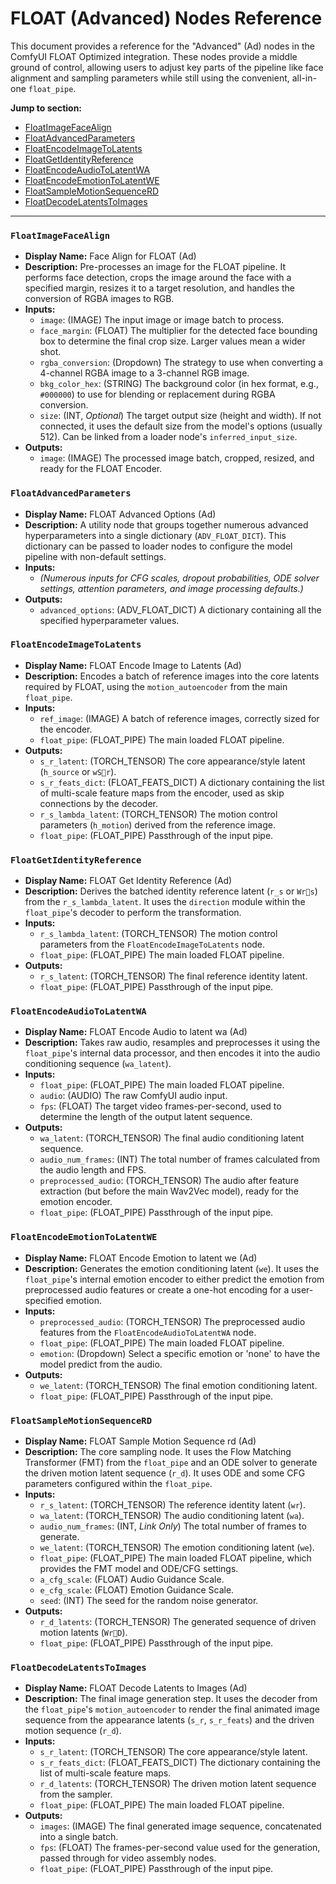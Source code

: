 # FLOAT (Advanced) Nodes Reference

This document provides a reference for the "Advanced" (Ad) nodes in the ComfyUI FLOAT Optimized integration. These nodes provide a middle ground of control, allowing users to adjust key parts of the pipeline like face alignment and sampling parameters while still using the convenient, all-in-one `float_pipe`.

**Jump to section:**
- [FloatImageFaceAlign](#floatimagefacealign)
- [FloatAdvancedParameters](#floatadvancedparameters)
- [FloatEncodeImageToLatents](#floatencodeimagetolatents)
- [FloatGetIdentityReference](#floatgetidentityreference)
- [FloatEncodeAudioToLatentWA](#floatencodeaudiotolatentwa)
- [FloatEncodeEmotionToLatentWE](#floatencodeemotiontolatentwe)
- [FloatSampleMotionSequenceRD](#floatsamplemotionsequencerd)
- [FloatDecodeLatentsToImages](#floatdeodelatentstoimages)

---

### `FloatImageFaceAlign`
- **Display Name:** Face Align for FLOAT (Ad)
- **Description:** Pre-processes an image for the FLOAT pipeline. It performs face detection, crops the image around the face with a specified margin, resizes it to a target resolution, and handles the conversion of RGBA images to RGB.
- **Inputs:**
  - `image`: (IMAGE) The input image or image batch to process.
  - `face_margin`: (FLOAT) The multiplier for the detected face bounding box to determine the final crop size. Larger values mean a wider shot.
  - `rgba_conversion`: (Dropdown) The strategy to use when converting a 4-channel RGBA image to a 3-channel RGB image.
  - `bkg_color_hex`: (STRING) The background color (in hex format, e.g., `#000000`) to use for blending or replacement during RGBA conversion.
  - `size`: (INT, *Optional*) The target output size (height and width). If not connected, it uses the default size from the model's options (usually 512). Can be linked from a loader node's `inferred_input_size`.
- **Outputs:**
  - `image`: (IMAGE) The processed image batch, cropped, resized, and ready for the FLOAT Encoder.

### `FloatAdvancedParameters`
- **Display Name:** FLOAT Advanced Options (Ad)
- **Description:** A utility node that groups together numerous advanced hyperparameters into a single dictionary (`ADV_FLOAT_DICT`). This dictionary can be passed to loader nodes to configure the model pipeline with non-default settings.
- **Inputs:**
  - *(Numerous inputs for CFG scales, dropout probabilities, ODE solver settings, attention parameters, and image processing defaults.)*
- **Outputs:**
  - `advanced_options`: (ADV_FLOAT_DICT) A dictionary containing all the specified hyperparameter values.

### `FloatEncodeImageToLatents`
- **Display Name:** FLOAT Encode Image to Latents (Ad)
- **Description:** Encodes a batch of reference images into the core latents required by FLOAT, using the `motion_autoencoder` from the main `float_pipe`.
- **Inputs:**
  - `ref_image`: (IMAGE) A batch of reference images, correctly sized for the encoder.
  - `float_pipe`: (FLOAT_PIPE) The main loaded FLOAT pipeline.
- **Outputs:**
  - `s_r_latent`: (TORCH_TENSOR) The core appearance/style latent (`h_source` or `wSr`).
  - `s_r_feats_dict`: (FLOAT_FEATS_DICT) A dictionary containing the list of multi-scale feature maps from the encoder, used as skip connections by the decoder.
  - `r_s_lambda_latent`: (TORCH_TENSOR) The motion control parameters (`h_motion`) derived from the reference image.
  - `float_pipe`: (FLOAT_PIPE) Passthrough of the input pipe.

### `FloatGetIdentityReference`
- **Display Name:** FLOAT Get Identity Reference (Ad)
- **Description:** Derives the batched identity reference latent (`r_s` or `Wrs`) from the `r_s_lambda_latent`. It uses the `direction` module within the `float_pipe`'s decoder to perform the transformation.
- **Inputs:**
  - `r_s_lambda_latent`: (TORCH_TENSOR) The motion control parameters from the `FloatEncodeImageToLatents` node.
  - `float_pipe`: (FLOAT_PIPE) The main loaded FLOAT pipeline.
- **Outputs:**
  - `r_s_latent`: (TORCH_TENSOR) The final reference identity latent.
  - `float_pipe`: (FLOAT_PIPE) Passthrough of the input pipe.

### `FloatEncodeAudioToLatentWA`
- **Display Name:** FLOAT Encode Audio to latent wa (Ad)
- **Description:** Takes raw audio, resamples and preprocesses it using the `float_pipe`'s internal data processor, and then encodes it into the audio conditioning sequence (`wa_latent`).
- **Inputs:**
  - `float_pipe`: (FLOAT_PIPE) The main loaded FLOAT pipeline.
  - `audio`: (AUDIO) The raw ComfyUI audio input.
  - `fps`: (FLOAT) The target video frames-per-second, used to determine the length of the output latent sequence.
- **Outputs:**
  - `wa_latent`: (TORCH_TENSOR) The final audio conditioning latent sequence.
  - `audio_num_frames`: (INT) The total number of frames calculated from the audio length and FPS.
  - `preprocessed_audio`: (TORCH_TENSOR) The audio after feature extraction (but before the main Wav2Vec model), ready for the emotion encoder.
  - `float_pipe`: (FLOAT_PIPE) Passthrough of the input pipe.

### `FloatEncodeEmotionToLatentWE`
- **Display Name:** FLOAT Encode Emotion to latent we (Ad)
- **Description:** Generates the emotion conditioning latent (`we`). It uses the `float_pipe`'s internal emotion encoder to either predict the emotion from preprocessed audio features or create a one-hot encoding for a user-specified emotion.
- **Inputs:**
  - `preprocessed_audio`: (TORCH_TENSOR) The preprocessed audio features from the `FloatEncodeAudioToLatentWA` node.
  - `float_pipe`: (FLOAT_PIPE) The main loaded FLOAT pipeline.
  - `emotion`: (Dropdown) Select a specific emotion or 'none' to have the model predict from the audio.
- **Outputs:**
  - `we_latent`: (TORCH_TENSOR) The final emotion conditioning latent.
  - `float_pipe`: (FLOAT_PIPE) Passthrough of the input pipe.

### `FloatSampleMotionSequenceRD`
- **Display Name:** FLOAT Sample Motion Sequence rd (Ad)
- **Description:** The core sampling node. It uses the Flow Matching Transformer (FMT) from the `float_pipe` and an ODE solver to generate the driven motion latent sequence (`r_d`). It uses ODE and some CFG parameters configured within the `float_pipe`.
- **Inputs:**
  - `r_s_latent`: (TORCH_TENSOR) The reference identity latent (`wr`).
  - `wa_latent`: (TORCH_TENSOR) The audio conditioning latent (`wa`).
  - `audio_num_frames`: (INT, *Link Only*) The total number of frames to generate.
  - `we_latent`: (TORCH_TENSOR) The emotion conditioning latent (`we`).
  - `float_pipe`: (FLOAT_PIPE) The main loaded FLOAT pipeline, which provides the FMT model and ODE/CFG settings.
  - `a_cfg_scale`: (FLOAT) Audio Guidance Scale.
  - `e_cfg_scale`: (FLOAT) Emotion Guidance Scale.
  - `seed`: (INT) The seed for the random noise generator.
- **Outputs:**
  - `r_d_latents`: (TORCH_TENSOR) The generated sequence of driven motion latents (`WrD`).
  - `float_pipe`: (FLOAT_PIPE) Passthrough of the input pipe.

### `FloatDecodeLatentsToImages`
- **Display Name:** FLOAT Decode Latents to Images (Ad)
- **Description:** The final image generation step. It uses the decoder from the `float_pipe`'s `motion_autoencoder` to render the final animated image sequence from the appearance latents (`s_r`, `s_r_feats`) and the driven motion sequence (`r_d`).
- **Inputs:**
  - `s_r_latent`: (TORCH_TENSOR) The core appearance/style latent.
  - `s_r_feats_dict`: (FLOAT_FEATS_DICT) The dictionary containing the list of multi-scale feature maps.
  - `r_d_latents`: (TORCH_TENSOR) The driven motion latent sequence from the sampler.
  - `float_pipe`: (FLOAT_PIPE) The main loaded FLOAT pipeline.
- **Outputs:**
  - `images`: (IMAGE) The final generated image sequence, concatenated into a single batch.
  - `fps`: (FLOAT) The frames-per-second value used for the generation, passed through for video assembly nodes.
  - `float_pipe`: (FLOAT_PIPE) Passthrough of the input pipe.
